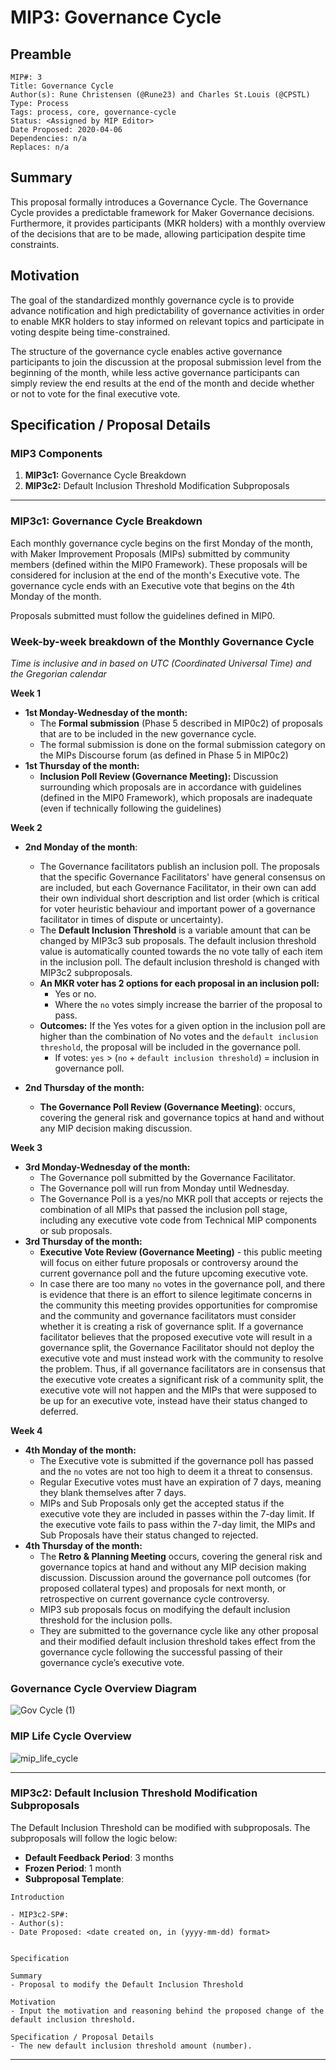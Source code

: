 # MIP3: Governance Cycle

## Preamble
```
MIP#: 3
Title: Governance Cycle
Author(s): Rune Christensen (@Rune23) and Charles St.Louis (@CPSTL)
Type: Process
Tags: process, core, governance-cycle
Status: <Assigned by MIP Editor>
Date Proposed: 2020-04-06
Dependencies: n/a
Replaces: n/a
```

## Summary

This proposal formally introduces a Governance Cycle. The Governance Cycle provides a predictable framework for Maker Governance decisions. Furthermore, it provides participants (MKR holders) with a monthly overview of the decisions that are to be made, allowing participation despite time constraints.

## Motivation

The goal of the standardized monthly governance cycle is to provide advance notification and high predictability of governance activities in order to enable MKR holders to stay informed on relevant topics and participate in voting despite being time-constrained.

The structure of the governance cycle enables active governance participants to join the discussion at the proposal submission level from the beginning of the month, while less active governance participants can simply review the end results at the end of the month and decide whether or not to vote for the final executive vote.

## Specification / Proposal Details

### MIP3 Components

1. **MIP3c1:** Governance Cycle Breakdown
2. **MIP3c2:** Default Inclusion Threshold Modification Subproposals
---

### MIP3c1: Governance Cycle Breakdown

Each monthly governance cycle begins on the first Monday of the month, with Maker Improvement Proposals (MIPs) submitted by community members (defined within the MIP0 Framework). These proposals will be considered for inclusion at the end of the month's Executive vote. The governance cycle ends with an Executive vote that begins on the 4th Monday of the month.

Proposals submitted must follow the guidelines defined in MIP0.


### Week-by-week breakdown of the Monthly Governance Cycle

  

*Time is inclusive and in based on UTC (Coordinated Universal Time) and the Gregorian calendar*

**Week 1**
-   **1st Monday-Wednesday of the month:**
	-   The **Formal submission** (Phase 5 described in MIP0c2) of proposals that are to be included in the new governance cycle.
	-   The formal submission is done on the formal submission category on the MIPs Discourse forum (as defined in Phase 5 in MIP0c2)
-   **1st Thursday of the month:**
	-  **Inclusion Poll Review (Governance Meeting):** Discussion surrounding which proposals are in accordance with guidelines (defined in the MIP0 Framework), which proposals are inadequate (even if technically following the guidelines)
    

**Week 2**

-   **2nd Monday of the month**:
	-   The Governance facilitators publish an inclusion poll. The proposals that the specific Governance Facilitators' have general consensus on are included, but each Governance Facilitator, in their own can add their own individual short description and list order (which is critical for voter heuristic behaviour and important power of a governance facilitator in times of dispute or uncertainty).
	-   The **Default Inclusion Threshold** is a variable amount that can be changed by MIP3c3 sub proposals. The default inclusion threshold value is automatically counted towards the no vote tally of each item in the inclusion poll. The default inclusion threshold is changed with MIP3c2 subproposals.
	-   **An MKR voter has 2 options for each proposal in an inclusion poll:**
		-   Yes or no.
		-   Where the `no` votes simply increase the barrier of the proposal to pass.
	-   **Outcomes:** If the Yes votes for a given option in the inclusion poll are higher than the combination of No votes and the `default inclusion threshold`, the proposal will be included in the governance poll.
		-   If votes: `yes` > (`no` + `default inclusion threshold`) = inclusion in governance poll.

-   **2nd Thursday of the month:**
	-   **The Governance Poll Review (Governance Meeting)**: occurs, covering the general risk and governance topics at hand and without any MIP decision making discussion.
    

**Week 3**
    

-   **3rd Monday-Wednesday of the month:**
	-   The Governance poll submitted by the Governance Facilitator.
	-   The Governance poll will run from Monday until Wednesday.
	-   The Governance Poll is a yes/no MKR poll that accepts or rejects the combination of all MIPs that passed the inclusion poll stage, including any executive vote code from Technical MIP components or sub proposals.
-   **3rd Thursday of the month:**
	-   **Executive Vote Review (Governance Meeting)** - this public meeting will focus on either future proposals or controversy around the current governance poll and the future upcoming executive vote.
	-   In case there are too many `no` votes in the governance poll, and there is evidence that there is an effort to silence legitimate concerns in the community this meeting provides opportunities for compromise and the community and governance facilitators must consider whether it is creating a risk of governance split. If a governance facilitator believes that the proposed executive vote will result in a governance split, the Governance Facilitator should not deploy the executive vote and must instead work with the community to resolve the problem. Thus, if all governance facilitators are in consensus that the executive vote creates a significant risk of a community split, the executive vote will not happen and the MIPs that were supposed to be up for an executive vote, instead have their status changed to deferred.
    

**Week 4**

-   **4th Monday of the month:**
	-   The Executive vote is submitted if the governance poll has passed and the `no` votes are not too high to deem it a threat to consensus.
	-   Regular Executive votes must have an expiration of 7 days, meaning they blank themselves after 7 days.
	-   MIPs and Sub Proposals only get the accepted status if the executive vote they are included in passes within the 7-day limit. If the executive vote fails to pass within the 7-day limit, the MIPs and Sub Proposals have their status changed to rejected.    
-   **4th Thursday of the month:**
	-   The **Retro & Planning Meeting** occurs, covering the general risk and governance topics at hand and without any MIP decision making discussion. Discussion around the governance poll outcomes (for proposed collateral types) and proposals for next month, or retrospective on current governance cycle controversy.
	-   MIP3 sub proposals focus on modifying the default inclusion threshold for the inclusion polls.
	-   They are submitted to the governance cycle like any other proposal and their modified default inclusion threshold takes effect from the governance cycle following the successful passing of their governance cycle’s executive vote.
    

### Governance Cycle Overview Diagram

![Gov Cycle (1)](https://user-images.githubusercontent.com/32653033/79087199-8acd2080-7d0c-11ea-8978-178aa61f52b9.png)

### MIP Life Cycle Overview
![mip_life_cycle](https://user-images.githubusercontent.com/32653033/79087211-8e60a780-7d0c-11ea-833a-70d12cad56aa.png)


---

### MIP3c2: Default Inclusion Threshold Modification Subproposals

The Default Inclusion Threshold can be modified with subproposals. The subproposals will follow the logic below: 
- **Default Feedback Period**: 3 months
- **Frozen Period**: 1 month
-   **Subproposal Template**:

```
Introduction

- MIP3c2-SP#:
- Author(s): 
- Date Proposed: <date created on, in (yyyy-mm-dd) format>


Specification

Summary
- Proposal to modify the Default Inclusion Threshold

Motivation
- Input the motivation and reasoning behind the proposed change of the default inclusion threshold.

Specification / Proposal Details
- The new default inclusion threshold amount (number).
```

---
